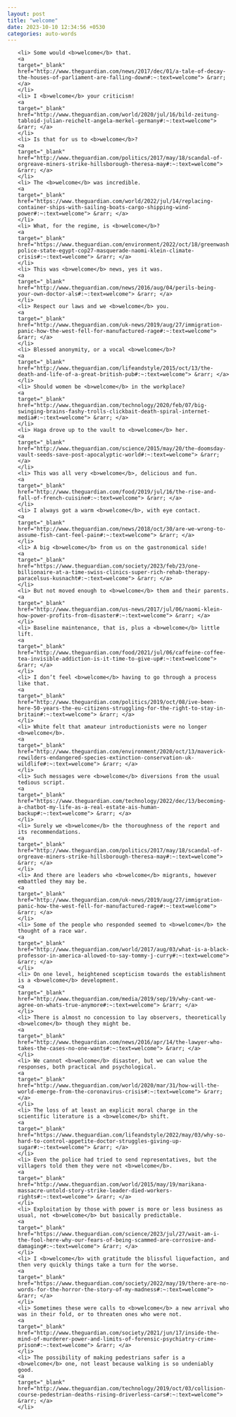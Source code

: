 ```yaml
---
layout: post
title: "welcome"
date: 2023-10-10 12:34:56 +0530
categories: auto-words
---
```

<ol>

    <li> Some would <b>welcome</b> that.
    <a 
    target="_blank" 
    href="http://www.theguardian.com/news/2017/dec/01/a-tale-of-decay-the-houses-of-parliament-are-falling-down#:~:text=welcome"> &rarr; </a>
    </li>
    <li> I <b>welcome</b> your criticism!
    <a 
    target="_blank" 
    href="http://www.theguardian.com/world/2020/jul/16/bild-zeitung-tabloid-julian-reichelt-angela-merkel-germany#:~:text=welcome"> &rarr; </a>
    </li>
    <li> Is that for us to <b>welcome</b>?
    <a 
    target="_blank" 
    href="http://www.theguardian.com/politics/2017/may/18/scandal-of-orgreave-miners-strike-hillsborough-theresa-may#:~:text=welcome"> &rarr; </a>
    </li>
    <li> The <b>welcome</b> was incredible.
    <a 
    target="_blank" 
    href="https://www.theguardian.com/world/2022/jul/14/replacing-container-ships-with-sailing-boats-cargo-shipping-wind-power#:~:text=welcome"> &rarr; </a>
    </li>
    <li> What, for the regime, is <b>welcome</b>?
    <a 
    target="_blank" 
    href="https://www.theguardian.com/environment/2022/oct/18/greenwashing-police-state-egypt-cop27-masquerade-naomi-klein-climate-crisis#:~:text=welcome"> &rarr; </a>
    </li>
    <li> This was <b>welcome</b> news, yes it was.
    <a 
    target="_blank" 
    href="http://www.theguardian.com/news/2016/aug/04/perils-being-your-own-doctor-als#:~:text=welcome"> &rarr; </a>
    </li>
    <li> Respect our laws and we <b>welcome</b> you.
    <a 
    target="_blank" 
    href="http://www.theguardian.com/uk-news/2019/aug/27/immigration-panic-how-the-west-fell-for-manufactured-rage#:~:text=welcome"> &rarr; </a>
    </li>
    <li> Blessed anonymity, or a vocal <b>welcome</b>?
    <a 
    target="_blank" 
    href="http://www.theguardian.com/lifeandstyle/2015/oct/13/the-death-and-life-of-a-great-british-pub#:~:text=welcome"> &rarr; </a>
    </li>
    <li> Should women be <b>welcome</b> in the workplace?
    <a 
    target="_blank" 
    href="http://www.theguardian.com/technology/2020/feb/07/big-swinging-brains-fashy-trolls-clickbait-death-spiral-internet-media#:~:text=welcome"> &rarr; </a>
    </li>
    <li> Haga drove up to the vault to <b>welcome</b> her.
    <a 
    target="_blank" 
    href="http://www.theguardian.com/science/2015/may/20/the-doomsday-vault-seeds-save-post-apocalyptic-world#:~:text=welcome"> &rarr; </a>
    </li>
    <li> This was all very <b>welcome</b>, delicious and fun.
    <a 
    target="_blank" 
    href="http://www.theguardian.com/food/2019/jul/16/the-rise-and-fall-of-french-cuisine#:~:text=welcome"> &rarr; </a>
    </li>
    <li> I always got a warm <b>welcome</b>, with eye contact.
    <a 
    target="_blank" 
    href="http://www.theguardian.com/news/2018/oct/30/are-we-wrong-to-assume-fish-cant-feel-pain#:~:text=welcome"> &rarr; </a>
    </li>
    <li> A big <b>welcome</b> from us on the gastronomical side!
    <a 
    target="_blank" 
    href="https://www.theguardian.com/society/2023/feb/23/one-billionaire-at-a-time-swiss-clinics-super-rich-rehab-therapy-paracelsus-kusnacht#:~:text=welcome"> &rarr; </a>
    </li>
    <li> But not moved enough to <b>welcome</b> them and their parents.
    <a 
    target="_blank" 
    href="http://www.theguardian.com/us-news/2017/jul/06/naomi-klein-how-power-profits-from-disaster#:~:text=welcome"> &rarr; </a>
    </li>
    <li> Baseline maintenance, that is, plus a <b>welcome</b> little lift.
    <a 
    target="_blank" 
    href="http://www.theguardian.com/food/2021/jul/06/caffeine-coffee-tea-invisible-addiction-is-it-time-to-give-up#:~:text=welcome"> &rarr; </a>
    </li>
    <li> I don’t feel <b>welcome</b> having to go through a process like that.
    <a 
    target="_blank" 
    href="http://www.theguardian.com/politics/2019/oct/08/ive-been-here-50-years-the-eu-citizens-struggling-for-the-right-to-stay-in-britain#:~:text=welcome"> &rarr; </a>
    </li>
    <li> White felt that amateur introductionists were no longer <b>welcome</b>.
    <a 
    target="_blank" 
    href="http://www.theguardian.com/environment/2020/oct/13/maverick-rewilders-endangered-species-extinction-conservation-uk-wildlife#:~:text=welcome"> &rarr; </a>
    </li>
    <li> Such messages were <b>welcome</b> diversions from the usual tedious script.
    <a 
    target="_blank" 
    href="https://www.theguardian.com/technology/2022/dec/13/becoming-a-chatbot-my-life-as-a-real-estate-ais-human-backup#:~:text=welcome"> &rarr; </a>
    </li>
    <li> Surely we <b>welcome</b> the thoroughness of the report and its recommendations.
    <a 
    target="_blank" 
    href="http://www.theguardian.com/politics/2017/may/18/scandal-of-orgreave-miners-strike-hillsborough-theresa-may#:~:text=welcome"> &rarr; </a>
    </li>
    <li> And there are leaders who <b>welcome</b> migrants, however embattled they may be.
    <a 
    target="_blank" 
    href="http://www.theguardian.com/uk-news/2019/aug/27/immigration-panic-how-the-west-fell-for-manufactured-rage#:~:text=welcome"> &rarr; </a>
    </li>
    <li> Some of the people who responded seemed to <b>welcome</b> the thought of a race war.
    <a 
    target="_blank" 
    href="http://www.theguardian.com/world/2017/aug/03/what-is-a-black-professor-in-america-allowed-to-say-tommy-j-curry#:~:text=welcome"> &rarr; </a>
    </li>
    <li> On one level, heightened scepticism towards the establishment is a <b>welcome</b> development.
    <a 
    target="_blank" 
    href="http://www.theguardian.com/media/2019/sep/19/why-cant-we-agree-on-whats-true-anymore#:~:text=welcome"> &rarr; </a>
    </li>
    <li> There is almost no concession to lay observers, theoretically <b>welcome</b> though they might be.
    <a 
    target="_blank" 
    href="http://www.theguardian.com/news/2016/apr/14/the-lawyer-who-takes-the-cases-no-one-wants#:~:text=welcome"> &rarr; </a>
    </li>
    <li> We cannot <b>welcome</b> disaster, but we can value the responses, both practical and psychological.
    <a 
    target="_blank" 
    href="http://www.theguardian.com/world/2020/mar/31/how-will-the-world-emerge-from-the-coronavirus-crisis#:~:text=welcome"> &rarr; </a>
    </li>
    <li> The loss of at least an explicit moral charge in the scientific literature is a <b>welcome</b> shift.
    <a 
    target="_blank" 
    href="https://www.theguardian.com/lifeandstyle/2022/may/03/why-so-hard-to-control-appetite-doctor-struggles-giving-up-sugar#:~:text=welcome"> &rarr; </a>
    </li>
    <li> Even the police had tried to send representatives, but the villagers told them they were not <b>welcome</b>.
    <a 
    target="_blank" 
    href="http://www.theguardian.com/world/2015/may/19/marikana-massacre-untold-story-strike-leader-died-workers-rights#:~:text=welcome"> &rarr; </a>
    </li>
    <li> Exploitation by those with power is more or less business as usual, not <b>welcome</b> but basically predictable.
    <a 
    target="_blank" 
    href="https://www.theguardian.com/science/2023/jul/27/wait-am-i-the-fool-here-why-our-fears-of-being-scammed-are-corrosive-and-damaging#:~:text=welcome"> &rarr; </a>
    </li>
    <li> I <b>welcome</b> with gratitude the blissful liquefaction, and then very quickly things take a turn for the worse.
    <a 
    target="_blank" 
    href="https://www.theguardian.com/society/2022/may/19/there-are-no-words-for-the-horror-the-story-of-my-madness#:~:text=welcome"> &rarr; </a>
    </li>
    <li> Sometimes these were calls to <b>welcome</b> a new arrival who was in their fold, or to threaten ones who were not.
    <a 
    target="_blank" 
    href="http://www.theguardian.com/society/2021/jun/17/inside-the-mind-of-murderer-power-and-limits-of-forensic-psychiatry-crime-prison#:~:text=welcome"> &rarr; </a>
    </li>
    <li> The possibility of making pedestrians safer is a <b>welcome</b> one, not least because walking is so undeniably good.
    <a 
    target="_blank" 
    href="http://www.theguardian.com/technology/2019/oct/03/collision-course-pedestrian-deaths-rising-driverless-cars#:~:text=welcome"> &rarr; </a>
    </li>